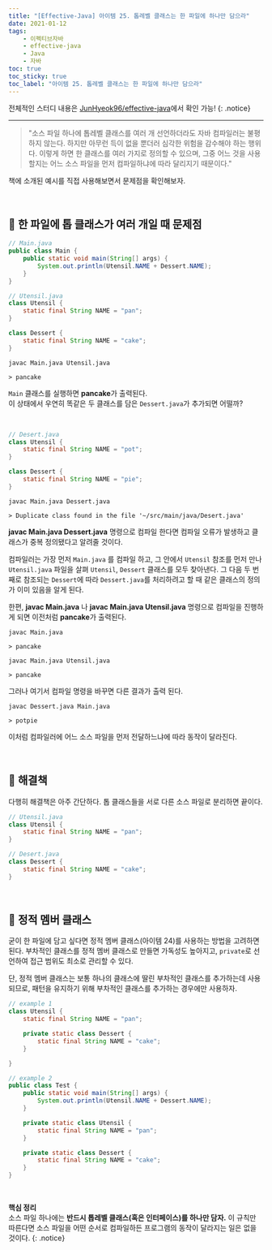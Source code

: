 ```yaml
---
title: "[Effective-Java] 아이템 25. 톱레벨 클래스는 한 파일에 하나만 담으라"
date: 2021-01-12
tags:
    - 이펙티브자바
    - effective-java
    - Java
    - 자바
toc: true
toc_sticky: true
toc_label: "아이템 25. 톱레벨 클래스는 한 파일에 하나만 담으라"
---
```


전체적인 스터디 내용은 [JunHyeok96/effective-java](https://github.com/JunHyeok96/effective-java)에서 확인 가능! 
{: .notice}

---

> "소스 파일 하나에 톱레벨 클래스를 여러 개 선언하더라도 자바 컴파일러는 불평하지 않는다. 
> 하지만 아무런 득이 없을 뿐더러 심각한 위험을 감수해야 하는 행위다.
> 이렇게 하면 한 클래스를 여러 가지로 정의할 수 있으며, 그중 어느 것을 사용할지는 
> 어느 소스 파일을 먼저 컴파일하냐에 따라 달리지기 때문이다."

책에 소개된 예시를 직접 사용해보면서 문제점을 확인해보자.

<br>

## 📁 한 파일에 톱 클래스가 여러 개일 때 문제점
```java
// Main.java
public class Main {
    public static void main(String[] args) {
        System.out.println(Utensil.NAME + Dessert.NAME);
    }
}
```
```java
// Utensil.java
class Utensil {
    static final String NAME = "pan";
}

class Dessert {
    static final String NAME = "cake";
}
```
```
javac Main.java Utensil.java

> pancake
```
`Main` 클래스를 실행하면 **pancake**가 출력된다.  
이 상태에서 우연히 똑같은 두 클래스를 담은 `Dessert.java`가 추가되면 어떨까?

<br>

```java
// Desert.java
class Utensil {
    static final String NAME = "pot";
}

class Dessert {
    static final String NAME = "pie";
}
```
```
javac Main.java Dessert.java

> Duplicate class found in the file '~/src/main/java/Desert.java'
```
**javac Main.java Dessert.java** 명령으로 컴파일 한다면 
컴파일 오류가 발생하고 클래스가 중복 정의됐다고 알려줄 것이다.  
  
컴파일러는 가장 먼저 `Main.java` 를 컴파일 하고, 
그 안에서 `Utensil` 참조를 먼저 만나 `Utensil.java` 파일을 살펴 
`Utensil`, `Dessert` 클래스를 모두 찾아낸다. 그 다음 두 번째로 참조되는 
`Dessert`에 따라 `Dessert.java`를 처리하려고 할 때 같은 클래스의 정의가 이미 있음을 알게 된다.  
  
한편, **javac Main.java** 나 **javac Main.java Utensil.java** 명령으로 
컴파일을 진행하게 되면 이전처럼 **pancake**가 출력된다.

```
javac Main.java

> pancake
```
```
javac Main.java Utensil.java

> pancake
```

그러나 여기서 컴파일 명령을 바꾸면 다른 결과가 출력 된다.

```
javac Dessert.java Main.java

> potpie
```

이처럼 컴파일러에 어느 소스 파일을 먼저 전달하느냐에 따라 동작이 달라진다.

<br>

## 📁 해결책
다행히 해결책은 아주 간단하다. 톱 클래스들을 서로 다른 소스 파일로 분리하면 끝이다. 
```java
// Utensil.java
class Utensil {
    static final String NAME = "pan";
}
```
```java
// Desert.java
class Dessert {
    static final String NAME = "cake";
}
```

<br>

## 📁 정적 멤버 클래스
굳이 한 파일에 담고 싶다면 정적 멤버 클래스(아이템 24)를 사용하는 방법을 고려하면 된다. 
부차적인 클래스를 정적 멤버 클래스로 만들면 가독성도 높아지고, 
`private`로 선언하여 접근 범위도 최소로 관리할 수 있다.  
   
단, 정적 멤버 클래스는 보통 하나의 클래스에 딸린 부차적인 클래스를 추가하는데 사용되므로, 
패턴을 유지하기 위해 부차적인 클래스를 추가하는 경우에만 사용하자.  

```java
// example 1
class Utensil {
    static final String NAME = "pan";

    private static class Dessert {
        static final String NAME = "cake";
    }

}
```
```java
// example 2
public class Test {
    public static void main(String[] args) {
        System.out.println(Utensil.NAME + Dessert.NAME);
    }

    private static class Utensil {
        static final String NAME = "pan";
    }

    private static class Dessert {
        static final String NAME = "cake";
    }
}
```

<br>

**핵심 정리**  
소스 파일 하나에는 **반드시 톱레벨 클래스(혹은 인터페이스)를 하나만 담자.** 
이 규칙만 따른다면 소스 파일을 어떤 순서로 컴파일하든 프로그램의 동작이 달라지는 일은 없을 것이다.
{: .notice}

